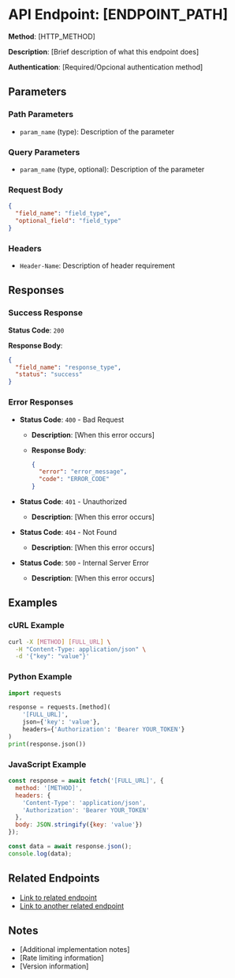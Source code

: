 # API Endpoint: [ENDPOINT_PATH]

**Method**: [HTTP_METHOD]

**Description**: [Brief description of what this endpoint does]

**Authentication**: [Required/Opcional authentication method]

## Parameters

### Path Parameters

- `param_name` (type): Description of the parameter

### Query Parameters

- `param_name` (type, optional): Description of the parameter

### Request Body

```json
{
  "field_name": "field_type",
  "optional_field": "field_type"
}
```

### Headers

- `Header-Name`: Description of header requirement

## Responses

### Success Response

**Status Code**: `200`

**Response Body**:

```json
{
  "field_name": "response_type",
  "status": "success"
}
```

### Error Responses

- **Status Code**: `400` - Bad Request
  - **Description**: [When this error occurs]
  - **Response Body**:

    ```json
    {
      "error": "error_message",
      "code": "ERROR_CODE"
    }
    ```

- **Status Code**: `401` - Unauthorized
  - **Description**: [When this error occurs]

- **Status Code**: `404` - Not Found
  - **Description**: [When this error occurs]

- **Status Code**: `500` - Internal Server Error
  - **Description**: [When this error occurs]

## Examples

### cURL Example

```bash
curl -X [METHOD] [FULL_URL] \
  -H "Content-Type: application/json" \
  -d '{"key": "value"}'
```

### Python Example

```python
import requests

response = requests.[method](
    '[FULL_URL]',
    json={'key': 'value'},
    headers={'Authorization': 'Bearer YOUR_TOKEN'}
)
print(response.json())
```

### JavaScript Example

```javascript
const response = await fetch('[FULL_URL]', {
  method: '[METHOD]',
  headers: {
    'Content-Type': 'application/json',
    'Authorization': 'Bearer YOUR_TOKEN'
  },
  body: JSON.stringify({key: 'value'})
});

const data = await response.json();
console.log(data);
```

## Related Endpoints

- [Link to related endpoint](./related-endpoint/)
- [Link to another related endpoint](./another-endpoint/)

## Notes

- [Additional implementation notes]
- [Rate limiting information]
- [Version information]
